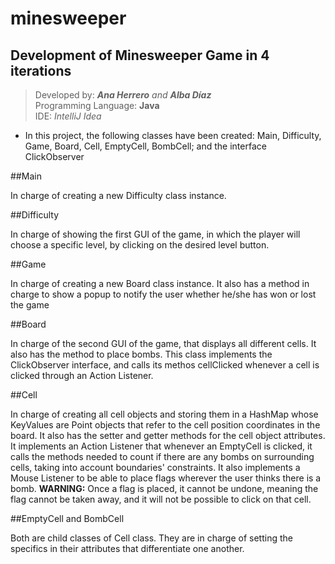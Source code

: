 # minesweeper

## Development of Minesweeper Game in 4 iterations

>Developed by: _**Ana Herrero** and **Alba Díaz**_  
>Programming Language: **Java**  
>IDE: _IntelliJ Idea_

* In this project, the following classes have been created: Main, Difficulty, Game, Board, Cell, EmptyCell, BombCell; and the interface ClickObserver

##Main

In charge of creating a new Difficulty class instance.

##Difficulty

In charge of showing the first GUI of the game, in which the player will choose a specific level, by clicking on the desired level button.

##Game

In charge of creating a new Board class instance. It also has a method in charge to show a popup to notify the user whether he/she has won or lost the game

##Board

In charge of the second GUI of the game, that displays all different cells. It also has the method to place bombs. This class implements the ClickObserver interface, and calls its methos cellClicked whenever a cell is clicked through an Action Listener.

##Cell

In charge of creating all cell objects and storing them in a HashMap whose KeyValues are Point objects that refer to the cell position coordinates in the board. It also has the setter and getter methods for the cell object attributes. It implements an Action Listener that whenever an EmptyCell is clicked, it calls the methods needed to count if there are any bombs on surrounding cells, taking into account boundaries' constraints. It also implements a Mouse Listener to be able to place flags wherever the user thinks there is a bomb. **WARNING:** Once a flag is placed, it cannot be undone, meaning the flag cannot be taken away, and it will not be possible to click on that cell.

##EmptyCell and BombCell

Both are child classes of Cell class. They are in charge of setting the specifics in their attributes that differentiate one another.
